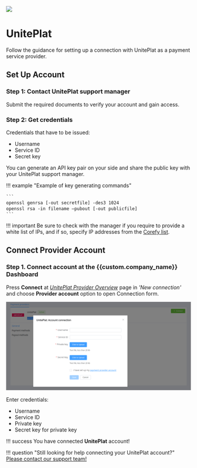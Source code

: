 <img src="https://static.openfintech.io/payment_providers/uniteplat/logo.png?w=400" width="400px" >

# UnitePlat


Follow the guidance for setting up a connection with UnitePlat as a payment service provider.

## Set Up Account

### Step 1: Contact UnitePlat support manager

Submit the required documents to verify your account and gain access.

### Step 2: Get credentials

Credentials that have to be issued:

- Username
- Service ID
- Secret key

You can generate an API key pair on your side and share the public key with your UnitePlat support manager.

!!! example "Example of key generating commands"

    ```
    openssl genrsa [-out secretfile] -des3 1024
    openssl rsa -in filename –pubout [-out publicfile]
    ```

!!! important
    Be sure to check with the manager if you require to provide a white list of IPs, and if so, specify IP addresses from the [Corefy list](/integration/ips/).

## Connect Provider Account

### Step 1. Connect account at the {{custom.company_name}} Dashboard

Press **Connect** at [*UnitePlat Provider Overview*]({{custom.dashboard_base_url}}connect-directory/payment-providers/uniteplat/general) page in *'New connection'* and choose **Provider account** option to open Connection form.

![Connect](images/provider-account.png)

Enter credentials:

- Username
- Service ID
- Private key
- Secret key for private key

!!! success
    You have connected **UnitePlat** account!

!!! question "Still looking for help connecting your UnitePlat account?"
    <!--email_off-->[Please contact our support team!](mailto:{{custom.support_email}})<!--/email_off-->
